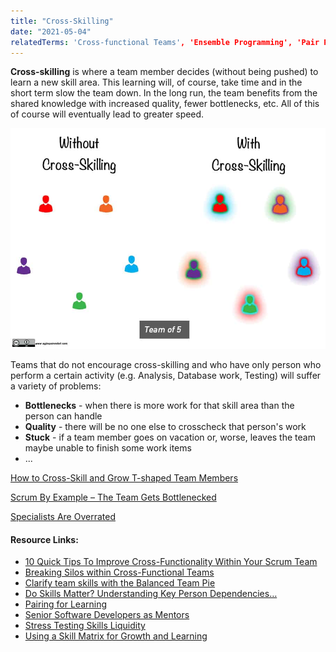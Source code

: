```yaml
---
title: "Cross-Skilling"
date: "2021-05-04"
relatedTerms: 'Cross-functional Teams', 'Ensemble Programming', 'Pair Programming', 'Work In Progress'
---
```


**Cross-skilling** is where a team member decides (without being pushed) to learn a new skill area. This learning will, of course, take time and in the short term slow the team down. In the long run, the team benefits from the shared knowledge with increased quality, fewer bottlenecks, etc. All of this of course will eventually lead to greater speed.

![cross-skilled team of five vs non cross-skilled team - image by Agile Pain Relief Consulting](images/Cross-skilled-Team-of-5.jpg)

Teams that do not encourage cross-skilling and who have only person who perform a certain activity (e.g. Analysis, Database work, Testing) will suffer a variety of problems:

- **Bottlenecks** - when there is more work for that skill area than the person can handle
- **Quality** - there will be no one else to crosscheck that person's work
- **Stuck** - if a team member goes on vacation or, worse, leaves the team maybe unable to finish some work items
- ...

[How to Cross-Skill and Grow T-shaped Team Members](/blog/how-to-cross-skill-and-grow-t-shaped-team-members.html)

[Scrum By Example – The Team Gets Bottlenecked](/blog/scrummaster-tales-the-team-gets-bottlenecked.html)

[Specialists Are Overrated](/blog/specialists-are-overrated.html)

#### Resource Links:

- [10 Quick Tips To Improve Cross-Functionality Within Your Scrum Team](https://medium.com/the-liberators/10-quick-tips-to-improve-cross-functionality-within-your-scrum-team-6c6822f5e371)
- [Breaking Silos within Cross-Functional Teams](https://www.infoq.com/presentations/spreading-skills-scrum/)
- [Clarify team skills with the Balanced Team Pie](https://intelleto.com/2013/11/12/balanced-team-pie/)
- [Do Skills Matter? Understanding Key Person Dependencies…](https://rgalen.com/agile-training-news/2018/12/11/do-skills-matter-understanding-key-person-dependencies)
- [Pairing for Learning](https://www.infoq.com/news/2018/02/pairing-learning/)
- [Senior Software Developers as Mentors](https://www.leadingagile.com/2018/02/senior-software-developers-mentors/)
- [Stress Testing Skills Liquidity](https://theitriskmanager.com/2020/03/)
- [Using a Skill Matrix for Growth and Learning](https://www.infoq.com/news/2016/12/skill-matrix-teams/)

